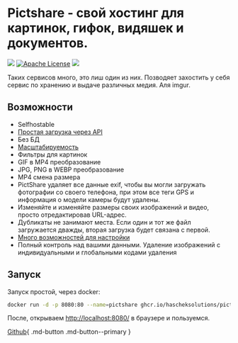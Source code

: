 # Pictshare - свой хостинг для картинок, гифок, видяшек и документов. 

[![](https://img.shields.io/docker/pulls/hascheksolutions/pictshare?color=brightgreen)](https://hub.docker.com/r/hascheksolutions/pictshare)
[![Apache License](https://img.shields.io/badge/license-Apache-brightgreen.svg?style=flat)](https://github.com/HaschekSolutions/pictshare/blob/master/LICENSE)
[![](https://img.shields.io/github/stars/HaschekSolutions/pictshare.svg?label=Stars&style=social)](https://github.com/HaschekSolutions/pictshare)

Таких сервисов много, это лиш один из них. Позводяет захостить у себя сервис по хранению и выдаче различных медия. Аля imgur.

## Возможности

- Selfhostable
- [Простая загрузка через API](https://github.com/HaschekSolutions/pictshare/blob/master/rtfm/API.md) 
- Без БД
- [Масштабируемость](https://github.com/HaschekSolutions/pictshare/blob/master/rtfm/SCALING.md)
- Фильтры для картинок
- GIF в MP4 преобразование
- JPG, PNG в WEBP преобразование
- MP4 смена размера
- PictShare удаляет все данные exif, чтобы вы могли загружать фотографии со своего телефона, при этом все теги GPS и информация о модели камеры будут удалены.
- Изменяйте и изменяйте размеры своих изображений и видео, просто отредактировав URL-адрес.
- Дубликаты не занимают места. Если один и тот же файл загружается дважды, вторая загрузка будет связана с первой.
- [Много возможностей для настройки](https://github.com/HaschekSolutions/pictshare/blob/master/rtfm/CONFIG.md)
- Полный контроль над вашими данными. Удаление изображений с индивидуальными и глобальными кодами удаления

## Запуск

Запуск простой, через docker:

```bash
docker run -d -p 8080:80 --name=pictshare ghcr.io/hascheksolutions/pictshare
```

После, открываем [http://localhost:8080/](http://localhost:8080) в браузере и пользуемся.



[Github](https://github.com/HaschekSolutions/pictshare){ .md-button .md-button--primary }
